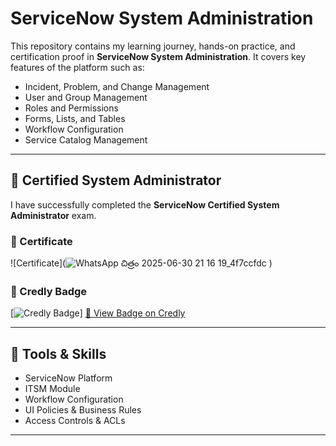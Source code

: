 # ServiceNow System Administration

This repository contains my learning journey, hands-on practice, and certification proof in **ServiceNow System Administration**. It covers key features of the platform such as:

- Incident, Problem, and Change Management
- User and Group Management
- Roles and Permissions
- Forms, Lists, and Tables
- Workflow Configuration
- Service Catalog Management

---

## 🧾 Certified System Administrator

I have successfully completed the **ServiceNow Certified System Administrator** exam.

### 📜 Certificate
![Certificate](![WhatsApp చిత్రం 2025-06-30 21 16 19_4f7ccfdc](https://github.com/user-attachments/assets/f1a08003-7427-41b6-9f7d-548cdbbfdb32)
)

### 🏅 Credly Badge
[![Credly Badge](![image](https://github.com/user-attachments/assets/43b0ddc1-a501-4bd8-aa12-e354ca7de61c)
)] 
[🔗 View Badge on Credly](https://www.credly.com/badges/6a65116c-12a1-4f09-85d3-94e166e4914a/public_url)

---

## 🔧 Tools & Skills

- ServiceNow Platform
- ITSM Module
- Workflow Configuration
- UI Policies & Business Rules
- Access Controls & ACLs

---
